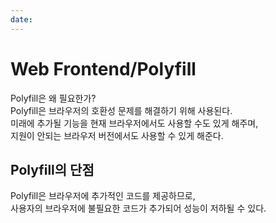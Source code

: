 ```yaml
---
date: 
---
```


# Web Frontend/Polyfill

Polyfill은 왜 필요한가?\
Polyfill은 브라우저의 호환성 문제를 해결하기 위해 사용된다.\
미래에 추가될 기능을 현재 브라우저에서도 사용할 수도 있게 해주며,\
지원이 안되는 브라우저 버전에서도 사용할 수 있게 해준다.

## Polyfill의 단점

Polyfill은 브라우저에 추가적인 코드를 제공하므로,\
사용자의 브라우저에 불필요한 코드가 추가되어 성능이 저하될 수 있다.

